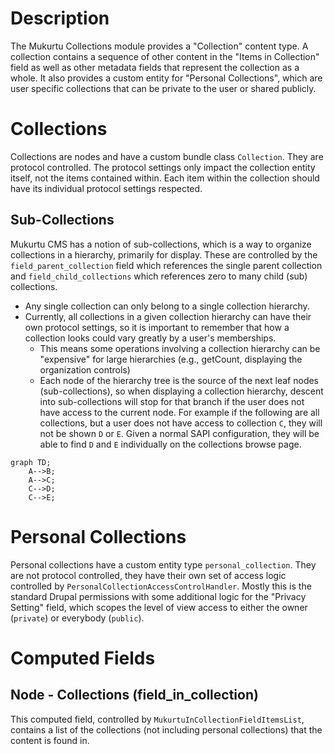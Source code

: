 # Description

The Mukurtu Collections module provides a "Collection" content type. A collection contains a sequence of other content in the "Items in Collection" field as well as other metadata fields that represent the collection as a whole. It also provides a custom entity for "Personal Collections", which are user specific collections that can be private to the user or shared publicly.

# Collections
Collections are nodes and have a custom bundle class `Collection`. They are protocol controlled. The protocol settings only impact the collection entity itself, not the items contained within. Each item within the collection should have its individual protocol settings respected.

## Sub-Collections
Mukurtu CMS has a notion of sub-collections, which is a way to organize collections in a hierarchy, primarily for display.
These are controlled by the `field_parent_collection` field which references the single parent collection and `field_child_collections` which references zero to many child (sub) collections.
* Any single collection can only belong to a single collection hierarchy.
* Currently, all collections in a given collection hierarchy can have their own protocol settings, so it is important to remember that how a collection looks could vary greatly by a user's memberships.
  * This means some operations involving a collection hierarchy can be "expensive" for large hierarchies (e.g., getCount, displaying the organization controls)
  * Each node of the hierarchy tree is the source of the next leaf nodes (sub-collections), so when displaying a collection hierarchy, descent into sub-collections will stop for that branch if the user does not have access to the current node. For example if the following are all collections, but a user does not have access to collection `C`, they will not be shown `D` or `E`. Given a normal SAPI configuration, they will be able to find `D` and `E` individually on the collections browse page.

```mermaid
graph TD;
    A-->B;
    A-->C;
    C-->D;
    C-->E;
```

# Personal Collections
Personal collections have a custom entity type `personal_collection`. They are not protocol controlled, they have their own set of access logic controlled by `PersonalCollectionAccessControlHandler`. Mostly this is the standard Drupal permissions with some additional logic for the "Privacy Setting" field, which scopes the level of view access to either the owner (`private`) or everybody (`public`).


# Computed Fields

## Node - Collections (field_in_collection)
This computed field, controlled by `MukurtuInCollectionFieldItemsList`, contains a list of the collections (not including personal collections) that the content is found in.
